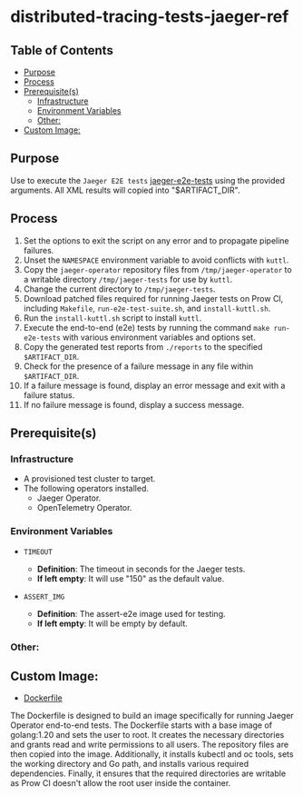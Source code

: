 # distributed-tracing-tests-jaeger-ref<!-- omit from toc -->

## Table of Contents<!-- omit from toc -->

- [Purpose](#purpose)
- [Process](#process)
- [Prerequisite(s)](#prerequisites)
  - [Infrastructure](#infrastructure)
  - [Environment Variables](#environment-variables)
  - [Other:](#other)
- [Custom Image:](#custom-image)

## Purpose

Use to execute the `Jaeger E2E tests` [jaeger-e2e-tests](https://github.com/jaegertracing/jaeger-operator/tree/main/tests/e2e) using the provided arguments. All XML results will copied into "$ARTIFACT_DIR".

## Process

1. Set the options to exit the script on any error and to propagate pipeline failures.
2. Unset the `NAMESPACE` environment variable to avoid conflicts with `kuttl`.
3. Copy the `jaeger-operator` repository files from `/tmp/jaeger-operator` to a writable directory `/tmp/jaeger-tests` for use by `kuttl`.
4. Change the current directory to `/tmp/jaeger-tests`.
5. Download patched files required for running Jaeger tests on Prow CI, including `Makefile`, `run-e2e-test-suite.sh`, and `install-kuttl.sh`.
6. Run the `install-kuttl.sh` script to install `kuttl`.
7. Execute the end-to-end (e2e) tests by running the command `make run-e2e-tests` with various environment variables and options set.
8. Copy the generated test reports from `./reports` to the specified `$ARTIFACT_DIR`.
9. Check for the presence of a failure message in any file within `$ARTIFACT_DIR`.
10. If a failure message is found, display an error message and exit with a failure status.
11. If no failure message is found, display a success message.

## Prerequisite(s)

### Infrastructure

- A provisioned test cluster to target.
- The following operators installed.
  - Jaeger Operator.
  - OpenTelemetry Operator.

### Environment Variables

- `TIMEOUT`
  - **Definition**: The timeout in seconds for the Jaeger tests.
  - **If left empty**: It will use "150" as the default value.

- `ASSERT_IMG`
  - **Definition**: The assert-e2e image used for testing.
  - **If left empty**: It will be empty by default.

### Other:

## Custom Image:

- [Dockerfile](https://github.com/jaegertracing/jaeger-operator/blob/main/tests/Dockerfile)

The Dockerfile is designed to build an image specifically for running Jaeger Operator end-to-end tests. The Dockerfile starts with a base image of golang:1.20 and sets the user to root. It creates the necessary directories and grants read and write permissions to all users. The repository files are then copied into the image. Additionally, it installs kubectl and oc tools, sets the working directory and Go path, and installs various required dependencies. Finally, it ensures that the required directories are writable as Prow CI doesn't allow the root user inside the container.